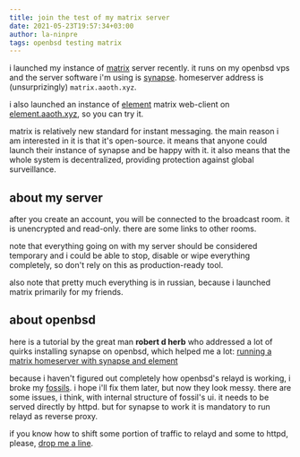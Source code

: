 ```yaml
---
title: join the test of my matrix server
date: 2021-05-23T19:57:34+03:00
author: la-ninpre
tags: openbsd testing matrix
---
```


i launched my instance of [matrix][0] server recently. it runs on my openbsd vps
and the server software i'm using is [synapse][1]. homeserver address is
(unsurprizingly) `matrix.aaoth.xyz`.

i also launched an instance of [element][2] matrix web-client on
[element.aaoth.xyz][3], so you can try it.

[0]:https://matrix.org
[1]:https://matrix.org/docs/projects/server/synapse"
[2]:https://element.io
[3]:https://element.aaoth.xyz

<!--more-->

matrix is relatively new standard for instant messaging. the main reason i am
interested in it is that it's open-source. it means that anyone could launch
their instance of synapse and be happy with it.
it also means that the whole system is decentralized, providing protection
against global surveillance.

## about my server

after you create an account, you will be connected to the broadcast room.
it is unencrypted and read-only.
there are some links to other rooms.

note that everything going on with my server should be considered temporary
and i could be able to stop, disable or wipe everything completely,
so don't rely on this as production-ready tool.

also note that pretty much everything is in russian, because i launched matrix
primarily for my friends.

## about openbsd

here is a tutorial by the great man **robert d herb** who addressed a lot of
quirks installing synapse on openbsd, which helped me a lot:
[running a matrix homeserver with synapse and element][4]

because i haven't figured out completely how openbsd's relayd is working,
i broke my [fossils][5]. i hope i'll fix them later, but now they look messy.
there are some issues, i think, with internal structure of fossil's ui.
it needs to be served directly by httpd. but for synapse to work it is mandatory
to run relayd as reverse proxy.

if you know how to shift some portion of traffic to relayd and some to httpd,
please, [drop me a line][6].

[4]:https://robertdherb.com/things/matrix.html
[5]:https://fsl.aaoth.xyz
[6]:mailto:aaoth@aaoth.xyz
